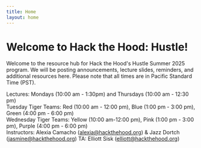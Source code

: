 ```yaml
---
title: Home
layout: home
---
```


# Welcome to Hack the Hood: Hustle! 

Welcome to the resource hub for Hack the Hood's Hustle Summer 2025 program. We will be posting announcements, lecture slides, reminders, and additional resources here. 
Please note that all times are in Pacific Standard Time (PST). 

Lectures: Mondays (10:00 am - 1:30pm) and Thursdays (10:00 am - 12:30 pm)  
Tuesday Tiger Teams: Red (10:00 am - 12:00 pm), Blue (1:00 pm - 3:00 pm), Green (4:00 pm - 6:00 pm)  
Wednesday Tiger Teams: Yellow (10:00 am-12:00 pm), Pink (1:00 pm - 3:00 pm), Purple (4:00 pm - 6:00 pm)  
Instructors: Alexia Camacho (<a href="mailto:alexia@hackthehood.org">alexia@hackthehood.org</a>) & Jazz Dortch (<a href="mailto:jasmine@hackthehood.org">jasmine@hackthehood.org</a>)
TA: Elliott Sisk (<a href="mailto:elliott@hackthehood.org">elliott@hackthehood.org</a>)
